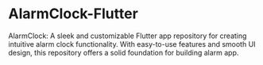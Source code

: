 # AlarmClock-Flutter
AlarmClock: A sleek and customizable Flutter app repository for creating intuitive alarm clock functionality. With easy-to-use features and smooth UI design, this repository offers a solid foundation for building alarm app.
